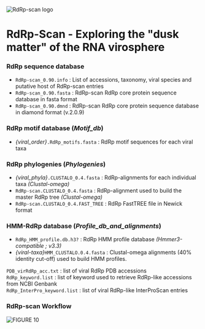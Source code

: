 ![RdRp-scan logo](https://user-images.githubusercontent.com/59948455/152477242-a6cec012-b8c1-42e9-969b-501bf6e14133.png)

# RdRp-Scan - Exploring the "dusk matter" of the RNA virosphere 

### RdRp sequence database
- ````RdRp-scan_0.90.info```` : List of accessions, taxonomy, viral species and putative host of RdRp-scan entries
- ````RdRp-scan_0.90.fasta```` : RdRp-scan RdRp core protein sequence database in fasta format
- ````RdRp-scan_0.90.dmnd```` : RdRp-scan RdRp core protein sequence database in diamond format (v.2.0.9)

### RdRp motif database (_Motif_db_)
- _{viral_order}_````.RdRp_motifs.fasta```` : RdRp motif sequences for each viral taxa

### RdRp phylogenies (_Phylogenies_)
- _{viral_phyla}_````.CLUSTALO_0.4.fasta```` : RdRp-alignments for each individual taxa _(Clustal-omega)_
- ````RdRp-scan.CLUSTALO_0.4.fasta```` : RdRp-alignment used to build the master RdRp tree _(Clustal-omega)_
- ````RdRp-scan.CLUSTALO_0.4.FAST_TREE```` : RdRp FastTREE file in Newick format

### HMM-RdRp database (_Profile_db_and_alignments_)
- ````RdRp_HMM_profile.db.h3?```` : RdRp HMM profile database _(Hmmer3-compatible ; v3.3)_
- _{viral-taxa}_````HMM_CLUSTALO.0.4.fasta```` : Clustal-omega alignments (40% identity cut-off) used to build HMM profiles.

````PDB_virRdRp_acc.txt```` : list of viral RdRp PDB accessions\
````RdRp_keyword.list```` : list of keyword used to retrieve RdRp-like accessions from NCBI Genbank \
````RdRp_InterPro_keyword.list```` : list of viral RdRp-like InterProScan entries

### RdRp-scan Workflow
![FIGURE 10](https://user-images.githubusercontent.com/59948455/156093212-3cb506a0-cf78-4f59-8227-5a40f0040d72.png)
